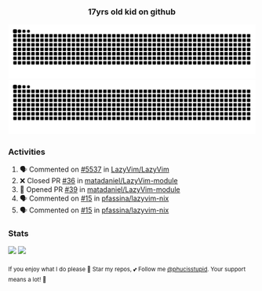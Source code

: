 <h3 align="center">17yrs old kid on github</h3>

![GitHub Contribution Grid Snake (Dark)](https://raw.githubusercontent.com/phucisstupid/phucisstupid/output/catppuccin-mocha.svg#gh-dark-mode-only)
![GitHub Contribution Grid Snake (Light)](https://raw.githubusercontent.com/phucisstupid/phucisstupid/output/github-contribution-grid-snake.svg#gh-light-mode-only)

### Activities

<!--START_SECTION:activity-->
1. 🗣 Commented on [#5537](https://github.com/LazyVim/LazyVim/pull/5537#issuecomment-3402186931) in [LazyVim/LazyVim](https://github.com/LazyVim/LazyVim)
2. ❌ Closed PR [#36](undefined) in [matadaniel/LazyVim-module](https://github.com/matadaniel/LazyVim-module)
3. 💪 Opened PR [#39](undefined) in [matadaniel/LazyVim-module](https://github.com/matadaniel/LazyVim-module)
4. 🗣 Commented on [#15](https://github.com/pfassina/lazyvim-nix/issues/15#issuecomment-3402113536) in [pfassina/lazyvim-nix](https://github.com/pfassina/lazyvim-nix)
5. 🗣 Commented on [#15](https://github.com/pfassina/lazyvim-nix/issues/15#issuecomment-3402101476) in [pfassina/lazyvim-nix](https://github.com/pfassina/lazyvim-nix)
<!--END_SECTION:activity-->

### Stats

<div>
  <img width=400 src="https://github-readme-stats.vercel.app/api?username=phucisstupid&show_icons=true&theme=catppuccin_mocha"/>
  <img width=400 src="https://github-readme-stats.vercel.app/api/top-langs?username=phucisstupid&layout=compact&theme=catppuccin_mocha&card_width=395"/>
</div>

<sub>If you enjoy what I do please 🌟 Star my repos, 💕 Follow me [@phucisstupid](https://github.com/phucisstupid). Your support means a lot! 🥰
